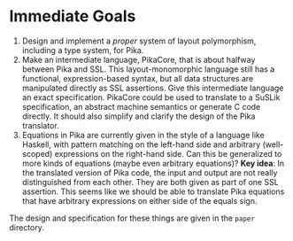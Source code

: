 # Immediate Goals

1. Design and implement a *proper* system of layout polymorphism, including a type
   system, for Pika.
2. Make an intermediate language, PikaCore, that is about halfway between Pika
   and SSL. This layout-monomorphic language still has a functional, expression-based syntax,
   but all data structures are manipulated directly as SSL assertions. Give this intermediate language an exact specification. PikaCore could be used to
   translate to a SuSLik specification, an abstract machine semantics or generate C code
   directly. It should also simplify and clarify the design of the Pika
   translator.
3. Equations in Pika are currently given in the style of a language like
   Haskell, with pattern matching on the left-hand side and arbitrary
   (well-scoped) expressions on the right-hand side. Can this be generalized
   to more kinds of equations (maybe even arbitrary equations)?
   **Key idea**: In the translated version of Pika code, the input and
   output are not really distinguished from each other. They are both
   given as part of one SSL assertion. This seems like we should be
   able to translate Pika equations that have arbitrary expressions on
   either side of the equals sign.

The design and specification for these things are given in the `paper`
directory.

